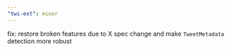 ```yaml
---
"twi-ext": minor
---
```


fix: restore broken features due to X spec change and make `TweetMetadata` detection more robust

